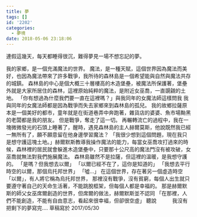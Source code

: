 ```yaml
---
title: 夢
tags: []
id: '2202'
categories:
  - 夢境
date: 2018-05-06 23:18:06
---
```


連假這幾天，每天都睡得很沉，難得夢見一場不想忘記的夢。
<!-- more -->
我的家鄉，是一個充滿魔法的世界。 魔法，是一種天賦，這個世界因為魔法而美好，也因為魔法帶來了許多戰爭，我所待的森林島是一個希望能與自然與魔法共存的城鎮。 森林島的中心是個大概三十層樓高的木造堡壘，被魔法所保護著，堡壘外就是大家所居住的森林，這裡原始純粹的魔法，是附近女巫喬，一直覬覦的土地。 「你有想過為什麼我們要一直在這裡嗎？」與我同年的女魔法師這樣問我 我與同年的女魔法師都是因為戰爭而失去家鄉來到森林島的孤兒。 我的故鄉拉薩原本是一個美好的都市，童年就是在街道巷弄中奔跑著，雜貨店的婆婆、魚市場黝黑的老闆都是我的朋友。 但是戰爭，奪走了這一切。 再輾轉流亡的過程中，我在一塊微微發光的石頭上睡著了，醒時，遇見森林島的主人赫爾莫斯，他說既然我已經一無所有了，願不願意留在他身邊學習魔法？ 「我很少想到這個問題，現在我只是想守護這塊土地。」赫爾默斯教導我操作魔法的能力，每當女巫喬攻打過來的時候，森林裡的居民就會躲進木造堡壘中，只要那十公尺高的魔法門沒有被攻破，女巫喬就無法對我們施展魔法。 森林島雖然不是拉薩，但這裡的溫暖，是我想守護的。 「是嗎？但我想去以爾」 「以爾已經不在了，這你是知道的」 「我想去平行時空的以爾，那個烏托邦世界」 「噓...」 在這個世界，存在著另一個虛造時空「以爾」，有人將它稱為烏托邦世界， 那裡沒有戰爭，沒有貧窮，每個人出生就只要遵守著自己的天命生活著，不能跳脫框架，但每個人都是幸福的。 那是赫爾默斯的師父女巫席爾創造的世界，但席爾的做法，赫爾默斯並不認同 「在那裡，人們不能創造，不能有自由意志，看起來很幸褔，但卻很空虛」 聽說           我沒有把剩下的夢寫完.... 草稿寫於 2017/05/30